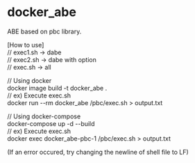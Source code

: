 # docker_abe
ABE based on pbc library.

[How to use] \
// exec1.sh -> dabe \
// exec2.sh -> dabe with option \
// exec.sh -> all

// Using docker \
docker image build -t docker_abe . \
// ex) Execute exec.sh \
docker run --rm docker_abe /pbc/exec.sh > output.txt

// Using docker-compose \
docker-compose up -d --build \
// ex) Execute exec.sh \
docker exec docker_abe-pbc-1 /pbc/exec.sh > output.txt 

(If an error occured, try changing the newline of shell file to LF)
